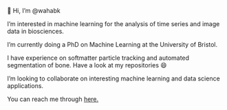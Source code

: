 👋 Hi, I’m @wahabk

I’m interested in machine learning for the analysis of time series and image data in biosciences.

I’m currently doing a PhD on Machine Learning at the University of Bristol.

I have experience on softmatter particle tracking and automated segmentation of bone. Have a look at my repositories 😄

I’m looking to collaborate on interesting machine learning and data science applications.

You can reach me through [here.](https://research-information.bris.ac.uk/en/persons/abdelwahab-kawafi)

<!---
wahabk/wahabk is a ✨ special ✨ repository because its `README.md` (this file) appears on your GitHub profile.
You can click the Preview link to take a look at your changes.
--->

